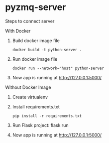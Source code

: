# pyzmq-server
Steps to connect server

With Docker
1) Build docker image file

	```docker build -t python-server .```
2) Run docker image file
	
    ```docker run --network="host" python-server```
3) Now app is running at http://127.0.0.1:5000/ 

Without Docker Image
1) Create virtualenv
2) Install requirements.txt
	
    ```pip install -r requirements.txt```
    
3) Run Flask project: flask run

4) Now app is running at http://127.0.0.1:5000/

